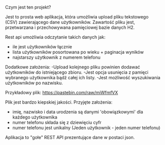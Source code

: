Czym jest ten projekt?

Jest to prosta web aplikacja, która umożliwia upload pliku tekstowego (CSV) zawierającego dane użytkowników. 
Zawartość pliku jest, przetwarzana i przechowywana pamięciowej bazie danych H2.

Rest api umożliwia odczytanie takich danych jak:
- ile jest użytkowników łącznie
- lista użytkowników posortowana po wieku + paginacja wyników
- najstarszy użytkownik z numerem telefonu

Dodatkowe założenia:
-Upload kolejnego pliku powinien dodawać użytkowników do istniejącego zbioru.
-Jest opcja usunięcia z pamięci wybranego użytkownika bądź całej ich listy.
-Jest możliwość wyszukiwania użytkowników po nazwisku.

Przykładowy plik: https://pastebin.com/raw/miWfmfVX

Plik jest bardzo kiepskiej jakości. Przyjęte założenia:
- imię, nazwisko i data urodzenia są danymi 'obowiązkowymi' dla każdego użytkownika
- numer telefonu składa się z dziewięciu cyfr
- numer telefonu jest unikalny (Jeden użytkownik - jeden numer telefonu)

Aplikacja to "gołe" REST API prezentujące dane w postaci json.